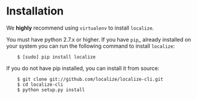 Installation
=========

We **highly** recommend using `virtualenv` to install `localize`.

You must have python 2.7.x or higher. If you 
have `pip`_ already installed on your system you can run the following
command to install `localize`:

```
    $ [sudo] pip install localize 
```

If you do not have pip installed, you can install it from source:  

```
    $ git clone git://github.com/localize/localize-cli.git
    $ cd localize-cli
    $ python setup.py install   
```